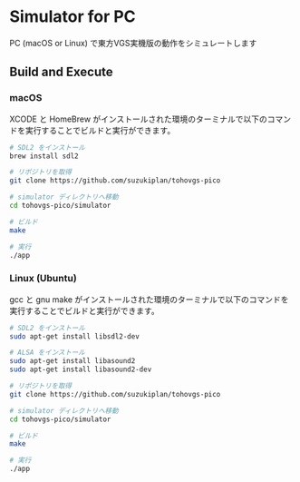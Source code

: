 # Simulator for PC

PC (macOS or Linux) で東方VGS実機版の動作をシミュレートします

## Build and Execute

### macOS

XCODE と HomeBrew がインストールされた環境のターミナルで以下のコマンドを実行することでビルドと実行ができます。

```bash
# SDL2 をインストール
brew install sdl2

# リポジトリを取得
git clone https://github.com/suzukiplan/tohovgs-pico

# simulator ディレクトリへ移動
cd tohovgs-pico/simulator

# ビルド
make

# 実行
./app
```

### Linux (Ubuntu)

gcc と gnu make がインストールされた環境のターミナルで以下のコマンドを実行することでビルドと実行ができます。

```bash
# SDL2 をインストール
sudo apt-get install libsdl2-dev

# ALSA をインストール
sudo apt-get install libasound2
sudo apt-get install libasound2-dev

# リポジトリを取得
git clone https://github.com/suzukiplan/tohovgs-pico

# simulator ディレクトリへ移動
cd tohovgs-pico/simulator

# ビルド
make

# 実行
./app
```
